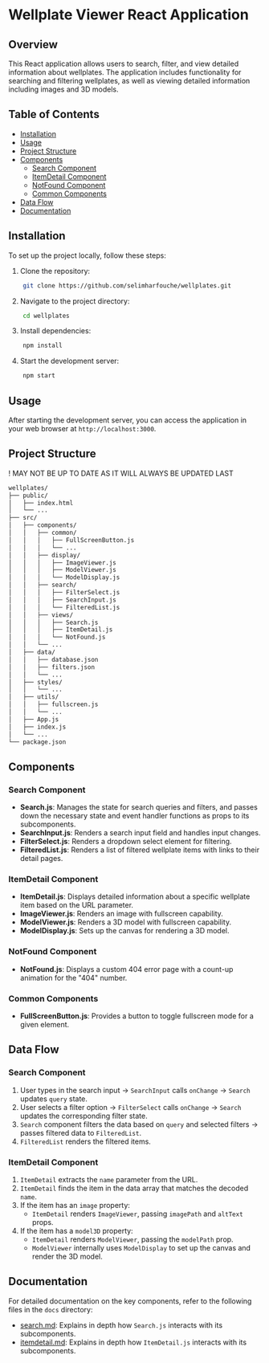 # Wellplate Viewer React Application

## Overview
This React application allows users to search, filter, and view detailed information about wellplates. The application includes functionality for searching and filtering wellplates, as well as viewing detailed information including images and 3D models.

## Table of Contents
- [Installation](#installation)
- [Usage](#usage)
- [Project Structure](#project-structure)
- [Components](#components)
  - [Search Component](#search-component)
  - [ItemDetail Component](#itemdetail-component)
  - [NotFound Component](#notfound-component)
  - [Common Components](#common-components)
- [Data Flow](#data-flow)
- [Documentation](#documentation)


## Installation
To set up the project locally, follow these steps:

1. Clone the repository:
```sh
    git clone https://github.com/selimharfouche/wellplates.git 
```
2. Navigate to the project directory:
```sh
    cd wellplates
```
3. Install dependencies:
```sh
    npm install
```

4. Start the development server:
```sh
    npm start
```
## Usage
After starting the development server, you can access the application in your web browser at `http://localhost:3000`.

## Project Structure
! MAY NOT BE UP TO DATE AS IT WILL ALWAYS BE UPDATED LAST
```sh
wellplates/
├── public/
│   ├── index.html
│   └── ...
├── src/
│   ├── components/
│   │   ├── common/
│   │   │   ├── FullScreenButton.js
│   │   │   └── ...
│   │   ├── display/
│   │   │   ├── ImageViewer.js
│   │   │   ├── ModelViewer.js
│   │   │   └── ModelDisplay.js
│   │   ├── search/
│   │   │   ├── FilterSelect.js
│   │   │   ├── SearchInput.js
│   │   │   └── FilteredList.js
│   │   ├── views/
│   │   │   ├── Search.js
│   │   │   ├── ItemDetail.js
│   │   │   └── NotFound.js
│   │   └── ...
│   ├── data/
│   │   ├── database.json
│   │   ├── filters.json
│   │   └── ...
│   ├── styles/
│   │   └── ...
│   ├── utils/
│   │   ├── fullscreen.js
│   │   └── ...
│   ├── App.js
│   ├── index.js
│   └── ...
└── package.json

```

## Components

### Search Component
- **Search.js**: Manages the state for search queries and filters, and passes down the necessary state and event handler functions as props to its subcomponents.
- **SearchInput.js**: Renders a search input field and handles input changes.
- **FilterSelect.js**: Renders a dropdown select element for filtering.
- **FilteredList.js**: Renders a list of filtered wellplate items with links to their detail pages.

### ItemDetail Component
- **ItemDetail.js**: Displays detailed information about a specific wellplate item based on the URL parameter.
- **ImageViewer.js**: Renders an image with fullscreen capability.
- **ModelViewer.js**: Renders a 3D model with fullscreen capability.
- **ModelDisplay.js**: Sets up the canvas for rendering a 3D model.

### NotFound Component
- **NotFound.js**: Displays a custom 404 error page with a count-up animation for the "404" number.

### Common Components
- **FullScreenButton.js**: Provides a button to toggle fullscreen mode for a given element.

## Data Flow
### Search Component
1. User types in the search input -> `SearchInput` calls `onChange` -> `Search` updates `query` state.
2. User selects a filter option -> `FilterSelect` calls `onChange` -> `Search` updates the corresponding filter state.
3. `Search` component filters the data based on `query` and selected filters -> passes filtered data to `FilteredList`.
4. `FilteredList` renders the filtered items.

### ItemDetail Component
1. `ItemDetail` extracts the `name` parameter from the URL.
2. `ItemDetail` finds the item in the data array that matches the decoded `name`.
3. If the item has an `image` property:
   - `ItemDetail` renders `ImageViewer`, passing `imagePath` and `altText` props.
4. If the item has a `model3D` property:
   - `ItemDetail` renders `ModelViewer`, passing the `modelPath` prop.
   - `ModelViewer` internally uses `ModelDisplay` to set up the canvas and render the 3D model.

## Documentation
For detailed documentation on the key components, refer to the following files in the `docs` directory:
- [search.md](Search.md): Explains in depth how `Search.js` interacts with its subcomponents.
- [itemdetail.md](./ItemDetail.md): Explains in depth how `ItemDetail.js` interacts with its subcomponents.

